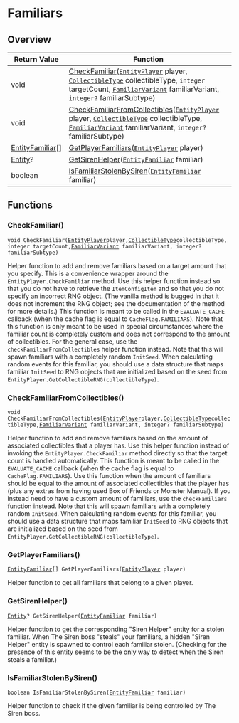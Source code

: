 # Familiars

## Overview

| Return Value | Function |
| - | - |
| void | [CheckFamiliar](familiars.md#checkfamiliar)([`EntityPlayer`](https://wofsauge.github.io/IsaacDocs/rep/EntityPlayer.html) player, [`CollectibleType`](https://wofsauge.github.io/IsaacDocs/rep/enums/CollectibleType.html) collectibleType, `integer` targetCount, [`FamiliarVariant`](https://wofsauge.github.io/IsaacDocs/rep/enums/FamiliarVariant.html) familiarVariant, `integer?` familiarSubtype) |
| void | [CheckFamiliarFromCollectibles](familiars.md#checkfamiliarfromcollectibles)([`EntityPlayer`](https://wofsauge.github.io/IsaacDocs/rep/EntityPlayer.html) player, [`CollectibleType`](https://wofsauge.github.io/IsaacDocs/rep/enums/CollectibleType.html) collectibleType, [`FamiliarVariant`](https://wofsauge.github.io/IsaacDocs/rep/enums/FamiliarVariant.html) familiarVariant, `integer?` familiarSubtype) |
| [EntityFamiliar](https://wofsauge.github.io/IsaacDocs/rep/EntityFamiliar.html)\[] | [GetPlayerFamiliars](familiars.md#getplayerfamiliars)([`EntityPlayer`](https://wofsauge.github.io/IsaacDocs/rep/EntityPlayer.html) player) |
| [Entity](https://wofsauge.github.io/IsaacDocs/rep/Entity.html)? | [GetSirenHelper](familiars.md#getsirenhelper)([`EntityFamiliar`](https://wofsauge.github.io/IsaacDocs/rep/EntityFamiliar.html) familiar) |
| boolean | [IsFamiliarStolenBySiren](familiars.md#isfamiliarstolenbysiren)([`EntityFamiliar`](https://wofsauge.github.io/IsaacDocs/rep/EntityFamiliar.html) familiar) |

## Functions

### CheckFamiliar()

`void CheckFamiliar(`[`EntityPlayer`](https://wofsauge.github.io/IsaacDocs/rep/EntityPlayer.html)` player, `[`CollectibleType`](https://wofsauge.github.io/IsaacDocs/rep/enums/CollectibleType.html)` collectibleType, integer targetCount, `[`FamiliarVariant`](https://wofsauge.github.io/IsaacDocs/rep/enums/FamiliarVariant.html)` familiarVariant, integer? familiarSubtype)`

Helper function to add and remove familiars based on a target amount that you specify. 
This is a convenience wrapper around the `EntityPlayer.CheckFamiliar` method. Use this helper function instead so that you do not have to retrieve the `ItemConfigItem` and so that you do not specify an incorrect RNG object. (The vanilla method is bugged in that it does not increment the RNG object; see the documentation of the method for more details.) 
This function is meant to be called in the `EVALUATE_CACHE` callback (when the cache flag is equal to `CacheFlag.FAMILIARS`). 
Note that this function is only meant to be used in special circumstances where the familiar count is completely custom and does not correspond to the amount of collectibles. For the general case, use the `checkFamiliarFromCollectibles` helper function instead. 
Note that this will spawn familiars with a completely random `InitSeed`. When calculating random events for this familiar, you should use a data structure that maps familiar `InitSeed` to RNG objects that are initialized based on the seed from `EntityPlayer.GetCollectibleRNG(collectibleType)`. 

### CheckFamiliarFromCollectibles()

`void CheckFamiliarFromCollectibles(`[`EntityPlayer`](https://wofsauge.github.io/IsaacDocs/rep/EntityPlayer.html)` player, `[`CollectibleType`](https://wofsauge.github.io/IsaacDocs/rep/enums/CollectibleType.html)` collectibleType, `[`FamiliarVariant`](https://wofsauge.github.io/IsaacDocs/rep/enums/FamiliarVariant.html)` familiarVariant, integer? familiarSubtype)`

Helper function to add and remove familiars based on the amount of associated collectibles that a player has. 
Use this helper function instead of invoking the `EntityPlayer.CheckFamiliar` method directly so that the target count is handled automatically. 
This function is meant to be called in the `EVALUATE_CACHE` callback (when the cache flag is equal to `CacheFlag.FAMILIARS`). 
Use this function when the amount of familiars should be equal to the amount of associated collectibles that the player has (plus any extras from having used Box of Friends or Monster Manual). If you instead need to have a custom amount of familiars, use the `checkFamiliars` function instead. 
Note that this will spawn familiars with a completely random `InitSeed`. When calculating random events for this familiar, you should use a data structure that maps familiar `InitSeed` to RNG objects that are initialized based on the seed from `EntityPlayer.GetCollectibleRNG(collectibleType)`. 

### GetPlayerFamiliars()

[`EntityFamiliar`](https://wofsauge.github.io/IsaacDocs/rep/EntityFamiliar.html)`[] GetPlayerFamiliars(`[`EntityPlayer`](https://wofsauge.github.io/IsaacDocs/rep/EntityPlayer.html)` player)`

Helper function to get all familiars that belong to a given player. 

### GetSirenHelper()

[`Entity`](https://wofsauge.github.io/IsaacDocs/rep/Entity.html)`? GetSirenHelper(`[`EntityFamiliar`](https://wofsauge.github.io/IsaacDocs/rep/EntityFamiliar.html)` familiar)`

Helper function to get the corresponding "Siren Helper" entity for a stolen familiar. 
When The Siren boss "steals" your familiars, a hidden "Siren Helper" entity is spawned to control each familiar stolen. (Checking for the presence of this entity seems to be the only way to detect when the Siren steals a familiar.) 

### IsFamiliarStolenBySiren()

`boolean IsFamiliarStolenBySiren(`[`EntityFamiliar`](https://wofsauge.github.io/IsaacDocs/rep/EntityFamiliar.html)` familiar)`

Helper function to check if the given familiar is being controlled by The Siren boss. 

